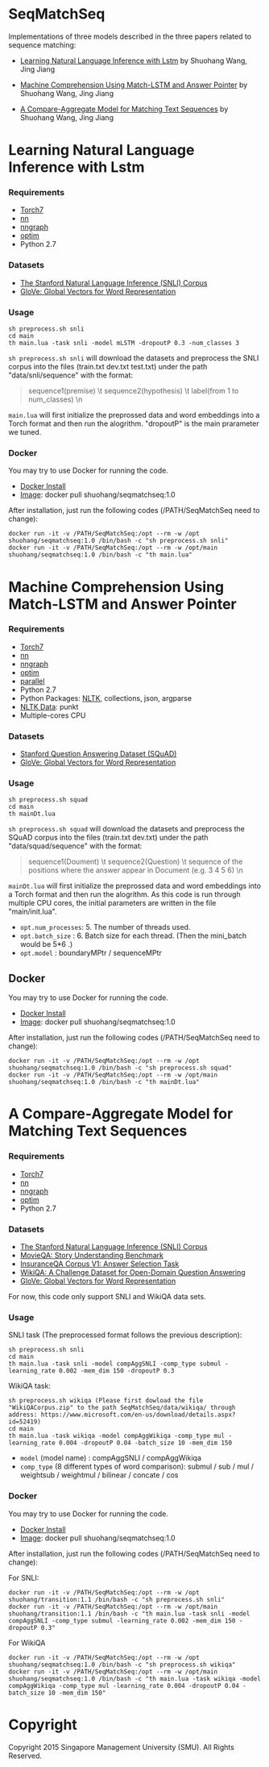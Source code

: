 # SeqMatchSeq
Implementations of three models described in the three papers related to sequence matching:

- [Learning Natural Language Inference with Lstm](https://arxiv.org/abs/1512.08849) by Shuohang Wang, Jing Jiang

- [Machine Comprehension Using Match-LSTM and Answer Pointer](https://arxiv.org/abs/1608.07905) by Shuohang Wang, Jing Jiang

- [A Compare-Aggregate Model for Matching Text Sequences](http://104.155.136.4:3000/pdf?id=HJTzHtqee) by Shuohang Wang, Jing Jiang

# Learning Natural Language Inference with Lstm

### Requirements
- [Torch7](https://github.com/torch/torch7)
- [nn](https://github.com/torch/nn)
- [nngraph](https://github.com/torch/nngraph)
- [optim](https://github.com/torch/optim)
- Python 2.7

### Datasets
- [The Stanford Natural Language Inference (SNLI) Corpus](http://nlp.stanford.edu/projects/snli/)
- [GloVe: Global Vectors for Word Representation](http://nlp.stanford.edu/data/glove.840B.300d.zip)

### Usage
```
sh preprocess.sh snli
cd main
th main.lua -task snli -model mLSTM -dropoutP 0.3 -num_classes 3
```

`sh preprocess.sh snli` will download the datasets and preprocess the SNLI corpus into the files 
(train.txt dev.txt test.txt) under the path "data/snli/sequence" with the format:

>sequence1(premise) \t sequence2(hypothesis) \t label(from 1 to num_classes) \n

`main.lua` will first initialize the preprossed data and word embeddings into a Torch format and 
then run the alogrithm. "dropoutP" is the main prarameter we tuned.

### Docker
You may try to use Docker for running the code.
- [Docker Install](https://github.com/codalab/codalab-worksheets/wiki/Installing-Docker)
- [Image](https://hub.docker.com/r/shuohang/seqmatchseq/): docker pull shuohang/seqmatchseq:1.0

After installation, just run the following codes (/PATH/SeqMatchSeq need to change):
```
docker run -it -v /PATH/SeqMatchSeq:/opt --rm -w /opt      shuohang/seqmatchseq:1.0 /bin/bash -c "sh preprocess.sh snli"
docker run -it -v /PATH/SeqMatchSeq:/opt --rm -w /opt/main shuohang/seqmatchseq:1.0 /bin/bash -c "th main.lua"
```
# Machine Comprehension Using Match-LSTM and Answer Pointer

### Requirements
- [Torch7](https://github.com/torch/torch7)
- [nn](https://github.com/torch/nn)
- [nngraph](https://github.com/torch/nngraph)
- [optim](https://github.com/torch/optim)
- [parallel](https://github.com/clementfarabet/lua---parallel)
- Python 2.7
- Python Packages: [NLTK](http://www.nltk.org/install.html), collections, json, argparse
- [NLTK Data](http://www.nltk.org/data.html): punkt
- Multiple-cores CPU

### Datasets
- [Stanford Question Answering Dataset (SQuAD)](https://rajpurkar.github.io/SQuAD-explorer/)
- [GloVe: Global Vectors for Word Representation](http://nlp.stanford.edu/data/glove.840B.300d.zip)

### Usage
```
sh preprocess.sh squad
cd main
th mainDt.lua 
```

`sh preprocess.sh squad` will download the datasets and preprocess the SQuAD corpus into the files 
(train.txt dev.txt) under the path "data/squad/sequence" with the format:

>sequence1(Doument) \t sequence2(Question) \t sequence of the positions where the answer appear 
in Document (e.g. 3 4 5 6)  \n

`mainDt.lua` will first initialize the preprossed data and word embeddings into a Torch format and 
then run the alogrithm. As this code is run through multiple CPU cores, the initial parameters are
written in the file "main/init.lua". 

- `opt.num_processes`: 5. The number of threads used.
- `opt.batch_size`   : 6. Batch size for each thread. (Then the mini_batch would be 5*6 .)
- `opt.model`        : boundaryMPtr / sequenceMPtr 

## Docker
You may try to use Docker for running the code.
- [Docker Install](https://github.com/codalab/codalab-worksheets/wiki/Installing-Docker)
- [Image](https://hub.docker.com/r/shuohang/seqmatchseq/): docker pull shuohang/seqmatchseq:1.0

After installation, just run the following codes (/PATH/SeqMatchSeq need to change):
```
docker run -it -v /PATH/SeqMatchSeq:/opt --rm -w /opt      shuohang/seqmatchseq:1.0 /bin/bash -c "sh preprocess.sh squad"
docker run -it -v /PATH/SeqMatchSeq:/opt --rm -w /opt/main shuohang/seqmatchseq:1.0 /bin/bash -c "th mainDt.lua"
```

# A Compare-Aggregate Model for Matching Text Sequences
### Requirements
- [Torch7](https://github.com/torch/torch7)
- [nn](https://github.com/torch/nn)
- [nngraph](https://github.com/torch/nngraph)
- [optim](https://github.com/torch/optim)
- Python 2.7

### Datasets
- [The Stanford Natural Language Inference (SNLI) Corpus](http://nlp.stanford.edu/projects/snli/)
- [MovieQA: Story Understanding Benchmark](http://movieqa.cs.toronto.edu/home/)
- [InsuranceQA Corpus V1: Answer Selection Task](https://github.com/shuzi/insuranceQA)
- [WikiQA: A Challenge Dataset for Open-Domain Question Answering](https://www.microsoft.com/en-us/research/publication/wikiqa-a-challenge-dataset-for-open-domain-question-answering/)
- [GloVe: Global Vectors for Word Representation](http://nlp.stanford.edu/data/glove.840B.300d.zip)

For now, this code only support SNLI and WikiQA data sets.

### Usage
SNLI task (The preprocessed format follows the previous description):
```
sh preprocess.sh snli
cd main
th main.lua -task snli -model compAggSNLI -comp_type submul -learning_rate 0.002 -mem_dim 150 -dropoutP 0.3 
```
WikiQA task:
```
sh preprocess.sh wikiqa (Please first dowload the file "WikiQACorpus.zip" to the path SeqMatchSeq/data/wikiqa/ through address: https://www.microsoft.com/en-us/download/details.aspx?id=52419)
cd main
th main.lua -task wikiqa -model compAggWikiqa -comp_type mul -learning_rate 0.004 -dropoutP 0.04 -batch_size 10 -mem_dim 150 
```

- `model` (model name) : compAggSNLI  / compAggWikiqa 
- `comp_type` (8 different types of word comparison): submul / sub / mul / weightsub / weightmul / bilinear / concate / cos

### Docker
You may try to use Docker for running the code.
- [Docker Install](https://github.com/codalab/codalab-worksheets/wiki/Installing-Docker)
- [Image](https://hub.docker.com/r/shuohang/seqmatchseq/): docker pull shuohang/seqmatchseq:1.0

After installation, just run the following codes (/PATH/SeqMatchSeq need to change):

For SNLI:
```
docker run -it -v /PATH/SeqMatchSeq:/opt --rm -w /opt      shuohang/transition:1.1 /bin/bash -c "sh preprocess.sh snli"
docker run -it -v /PATH/SeqMatchSeq:/opt --rm -w /opt/main shuohang/transition:1.1 /bin/bash -c "th main.lua -task snli -model compAggSNLI -comp_type submul -learning_rate 0.002 -mem_dim 150 -dropoutP 0.3"
```
For WikiQA
```
docker run -it -v /PATH/SeqMatchSeq:/opt --rm -w /opt      shuohang/seqmatchseq:1.0 /bin/bash -c "sh preprocess.sh wikiqa"
docker run -it -v /PATH/SeqMatchSeq:/opt --rm -w /opt/main shuohang/seqmatchseq:1.0 /bin/bash -c "th main.lua -task wikiqa -model compAggWikiqa -comp_type mul -learning_rate 0.004 -dropoutP 0.04 -batch_size 10 -mem_dim 150"
```
# Copyright
Copyright 2015 Singapore Management University (SMU). All Rights Reserved.
